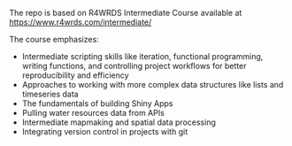 The repo is based on R4WRDS Intermediate Course available at https://www.r4wrds.com/intermediate/

The course emphasizes:

- Intermediate scripting skills like iteration, functional programming, writing functions, and controlling project workflows for better reproducibility and efficiency
- Approaches to working with more complex data structures like lists and timeseries data
- The fundamentals of building Shiny Apps
- Pulling water resources data from APIs
- Intermediate mapmaking and spatial data processing
- Integrating version control in projects with git

